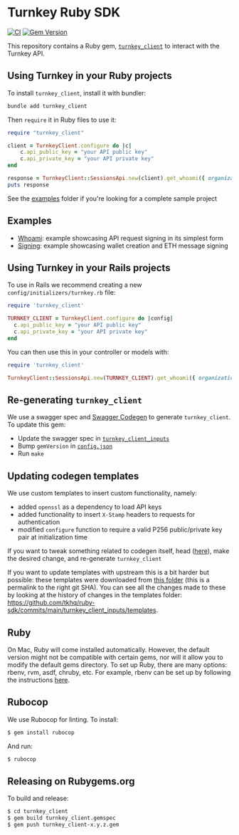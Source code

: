 # Turnkey Ruby SDK

[![CI](https://github.com/tkhq/ruby-sdk/actions/workflows/rubocop.yml/badge.svg)](https://github.com/tkhq/ruby-sdk/actions/workflows/rubocop.yml) [![Gem Version](https://img.shields.io/gem/v/turnkey_client.svg)](https://rubygems.org/gems/turnkey_client)

This repository contains a Ruby gem, [`turnkey_client`](https://rubygems.org/gems/turnkey_client) to interact with the Turnkey API.

## Using Turnkey in your Ruby projects

To install `turnkey_client`, install it with bundler:

```rb
bundle add turnkey_client
```

Then `require` it in Ruby files to use it:

```rb
require "turnkey_client"

client = TurnkeyClient.configure do |c|
    c.api_public_key = "your API public key"
    c.api_private_key = "your API private key"
end

response = TurnkeyClient::SessionsApi.new(client).get_whoami({ organization_id: "your organization ID"})
puts response
```

See the [examples](./examples/) folder if you're looking for a complete sample project

## Examples

* [Whoami](./examples/whoami/): example showcasing API request signing in its simplest form
* [Signing](./examples/whoami/): example showcasing wallet creation and ETH message signing

## Using Turnkey in your Rails projects

To use in Rails we recommend creating a new `config/initializers/turnkey.rb` file:

```rb
require 'turnkey_client'

TURNKEY_CLIENT = TurnkeyClient.configure do |config|
  c.api_public_key = "your API public key"
  c.api_private_key = "your API private key"
end
```

You can then use this in your controller or models with:
```rb
require 'turnkey_client'

TurnkeyClient::SessionsApi.new(TURNKEY_CLIENT).get_whoami({ organization_id: "your organization ID"})
```

## Re-generating `turnkey_client`

We use a swagger spec and [Swagger Codegen](https://github.com/swagger-api/swagger-codegen) to generate `turnkey_client`. To update this gem:
* Update the swagger spec in [`turnkey_client_inputs`](./turnkey_client_inputs/)
* Bump `gemVersion` in [`config.json`](./turnkey_client_inputs/config.json)
* Run `make`

## Updating codegen templates

We use custom templates to insert custom functionality, namely:
* added `openssl` as a dependency to load API keys
* added functionality to insert `X-Stamp` headers to requests for authentication
* modified `configure` function to require a valid P256 public/private key pair at initialization time

If you want to tweak something related to codegen itself, head ([here](./turnkey_client_inputs/templates/)), make the desired change, and re-generate `turnkey_client`

If you want to update templates with upstream this is a bit harder but possible: these templates were downloaded from [this folder](https://github.com/swagger-api/swagger-codegen-generators/tree/0f7eeb2ca53e5fff886ce1a609bce1b1e75063fe/src/main/resources/handlebars/ruby) (this is a permalink to the right git SHA). You can see all the changes made to these by looking at the history of changes in the templates folder: https://github.com/tkhq/ruby-sdk/commits/main/turnkey_client_inputs/templates.

## Ruby

On Mac, Ruby will come installed automatically. However, the default version might not be compatible with certain gems, nor will it allow you to modify the default gems directory. To set up Ruby, there are many options: rbenv, rvm, asdf, chruby, etc. For example, rbenv can be set up by following the instructions [here](https://github.com/rbenv/rbenv?tab=readme-ov-file#installation).

## Rubocop

We use Rubocop for linting. To install:

```sh
$ gem install rubocop
```

And run:

```sh
$ rubocop
```

## Releasing on Rubygems.org

To build and release:

```sh
$ cd turnkey_client
$ gem build turnkey_client.gemspec
$ gem push turnkey_client-x.y.z.gem 
```
